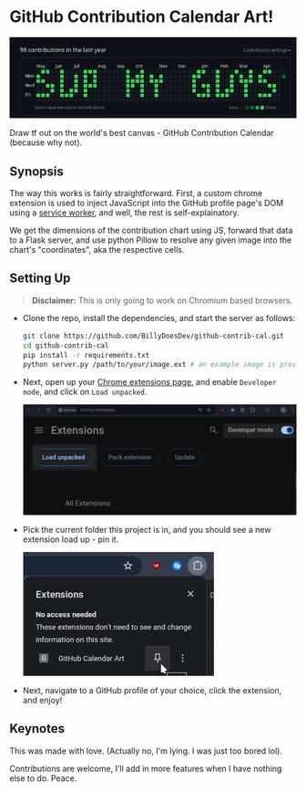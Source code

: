 # GitHub Contribution Calendar Art!

<img src="assets/after.png" />

Draw tf out on the world's best canvas - GitHub Contribution Calendar (because why not).

## Synopsis

The way this works is fairly straightforward. First, a custom chrome extension is used to inject JavaScript into the GitHub profile page's DOM using a [service worker](https://developer.chrome.com/docs/extensions/develop/concepts/service-workers/), and well, the rest is self-explainatory. 

We get the dimensions of the contribution chart using JS, forward that data to a Flask server, and use python Pillow to resolve any given image into the chart's "coordinates", aka the respective cells.


## Setting Up
> **Disclaimer:** This is only going to work on Chromium based browsers.

- Clone the repo, install the dependencies, and start the server as follows:

    ```sh
    git clone https://github.com/BillyDoesDev/github-contrib-cal.git
    cd github-contrib-cal
    pip install -r requirements.txt
    python server.py /path/to/your/image.ext # an example image is provided in the `assets` directory.
    ```

- Next, open up your [Chrome extensions page](chrome://extensions/), and enable `Developer mode`, and click on `Load unpacked`.

    <img src="assets/info.png" />

- Pick the current folder this project is in, and you should see a new extension load up - pin it.

    <img src="assets/info2.png">

- Next, navigate to a GitHub profile of your choice, click the extension, and enjoy!

## Keynotes

This was made with love. (Actually no, I'm lying. I was just too bored lol).

Contributions are welcome, I'll add in more features when I have nothing else to do. Peace.